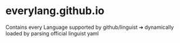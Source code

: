 # everylang.github.io
Contains every Language supported by github/linguist ➔ dynamically loaded by parsing official linguist yaml
